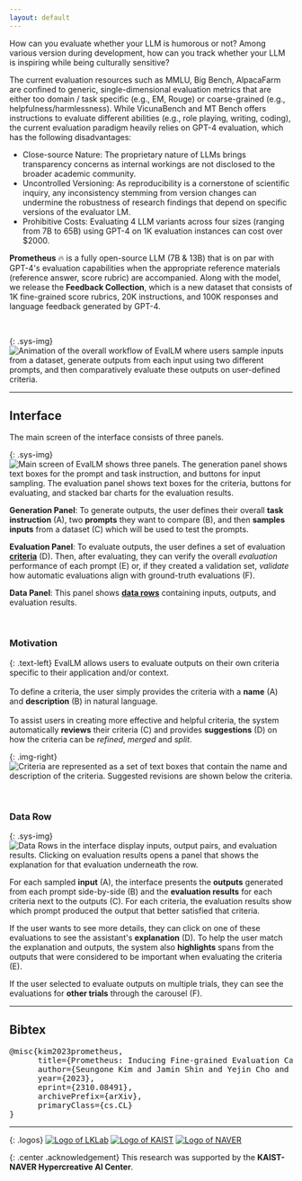 ```yaml
---
layout: default
---
```


How can you evaluate whether your LLM is humorous or not? Among various version during development, how can you track whether your LLM is inspiring while being culturally sensitive?

The current evaluation resources such as MMLU, Big Bench, AlpacaFarm are confined to generic, single-dimensional evaluation metrics that are either too domain / task specific (e.g., EM, Rouge) or coarse-grained (e.g., helpfulness/harmlessness). While VicunaBench and MT Bench offers instructions to evaluate different abilities (e.g., role playing, writing, coding), the current evaluation paradigm heavily relies on GPT-4 evaluation, which has the following disadvantages:
* Close-source Nature: The proprietary nature of LLMs brings transparency concerns as internal workings are not disclosed to the broader academic community.
* Uncontrolled Versioning: As reproducibility is a cornerstone of scientific inquiry, any inconsistency stemming from version changes can undermine the robustness of research findings that depend on specific versions of the evaluator LM.
* Prohibitive Costs: Evaluating 4 LLM variants across four sizes (ranging from 7B to 65B) using GPT-4 on 1K evaluation instances can cost over $2000.

<span class="sys-name">**Prometheus**</span> 🔥 is a fully open-source LLM (7B & 13B) that is on par with GPT-4's evaluation capabilities when the appropriate reference materials (reference answer, score rubric) are accompanied. Along with the model, we release the **Feedback Collection**, which is a new dataset that consists of 1K fine-grained score rubrics, 20K instructions, and 100K responses and language feedback generated by GPT-4.


<br/>

{: .sys-img}
![Animation of the overall workflow of EvalLM where users sample inputs from a dataset, generate outputs from each input using two different prompts, and then comparatively evaluate these outputs on user-defined criteria.](/assets/img/animation.gif)

------

## Interface

The main screen of the interface consists of three panels.

{: .sys-img}
![Main screen of EvalLM shows three panels. The generation panel shows text boxes for the prompt and task instruction, and buttons for input sampling. The evaluation panel shows text boxes for the criteria, buttons for evaluating, and stacked bar charts for the evaluation results.](/assets/img/figure1.png)

<b>Generation Panel</b>: To generate outputs, the user defines their overall **task instruction** (A), two **prompts** they want to compare (B), and then **samples inputs** from a dataset (C) which will be used to test the prompts.

**Evaluation Panel**: To evaluate outputs, the user defines a set of evaluation **<a href="#criteria" target="_self">criteria</a>** (D). Then, after evaluating, they can verify the overall *evaluation* performance of each prompt (E) or, if they created a validation set, *validate* how automatic evaluations align with ground-truth evaluations (F).

**Data Panel**: This panel shows **<a href="#datarow" target="_self">data rows</a>** containing inputs, outputs, and evaluation results. 

<br/>

### <span id="motivation">Motivation</span>

{: .text-left}
<span class="sys-name">EvalLM</span> allows users to evaluate outputs on their own criteria specific to their application and/or context. 
<br/><br/>
To define a criteria, the user simply provides the criteria with a **name** (A) and **description** (B) in natural language.
<br/><br/>
To assist users in creating more effective and helpful criteria, the system automatically **reviews** their criteria (C) and provides **suggestions** (D) on how the criteria can be *refined*, *merged* and *split*.

{: .img-right}
![Criteria are represented as a set of text boxes that contain the name and description of the criteria. Suggested revisions are shown below the criteria.](/assets/img/figure2.png)

<br/>

### <span id="datarow">Data Row</span>

{: .sys-img}
![Data Rows in the interface display inputs, output pairs, and evaluation results. Clicking on evaluation results opens a panel that shows the explanation for that evaluation underneath the row.](/assets/img/figure2.png)

For each sampled **input** (A), the interface presents the **outputs** generated from each prompt side-by-side (B) and the **evaluation results** for each criteria next to the outputs (C). For each criteria, the evaluation results show which prompt produced the output that better satisfied that criteria.

If the user wants to see more details, they can click on one of these evaluations to see the assistant's **explanation** (D). To help the user match the explanation and outputs, the system also **highlights** spans from the outputs that were considered to be important when evaluating the criteria (E).

If the user selected to evaluate outputs on multiple trials, they can see the evaluations for **other trials** through the carousel (F). 

------

## Bibtex
<pre>
@misc{kim2023prometheus,
      title={Prometheus: Inducing Fine-grained Evaluation Capability in Language Models}, 
      author={Seungone Kim and Jamin Shin and Yejin Cho and Joel Jang and Shayne Longpre and Hwaran Lee and Sangdoo Yun and Seongjin Shin and Sungdong Kim and James Thorne and Minjoon Seo},
      year={2023},
      eprint={2310.08491},
      archivePrefix={arXiv},
      primaryClass={cs.CL}
}
</pre>

------

{: .logos}
[![Logo of LKLab](/assets/img/lklab_logo.png)](https://lklab.kaist.ac.kr/)
[![Logo of KAIST](/assets/img/kaist_logo.png)](https://kaist.ac.kr)
[![Logo of NAVER](/assets/img/naver_ai_lab_logo.png)](https://www.facebook.com/NAVERAILAB)

{: .center .acknowledgement}
This research was supported by the **KAIST-NAVER Hypercreative AI Center**.
